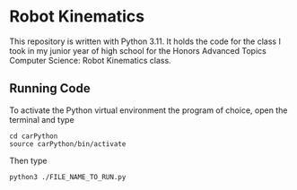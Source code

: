 # Robot Kinematics
This repository is written with Python 3.11. It holds the code for the class I took in my junior year of high school for the Honors Advanced Topics Computer Science: Robot Kinematics class.

## Running Code
To activate the Python virtual environment the program of choice, open the terminal and type
```
cd carPython
source carPython/bin/activate
```

Then type
```
python3 ./FILE_NAME_TO_RUN.py
```

